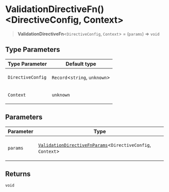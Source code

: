 # ValidationDirectiveFn()\<DirectiveConfig, Context\>

> **ValidationDirectiveFn**\<`DirectiveConfig`, `Context`\> = (`params`) => `void`

## Type Parameters

<table>
<thead>
<tr>
<th>Type Parameter</th>
<th>Default type</th>
</tr>
</thead>
<tbody>
<tr>
<td>

`DirectiveConfig`

</td>
<td>

`Record`\<`string`, `unknown`\>

</td>
</tr>
<tr>
<td>

`Context`

</td>
<td>

`unknown`

</td>
</tr>
</tbody>
</table>

## Parameters

<table>
<thead>
<tr>
<th>Parameter</th>
<th>Type</th>
</tr>
</thead>
<tbody>
<tr>
<td>

`params`

</td>
<td>

[`ValidationDirectiveFnParams`](ValidationDirectiveFnParams.md)\<`DirectiveConfig`, `Context`\>

</td>
</tr>
</tbody>
</table>

## Returns

`void`
